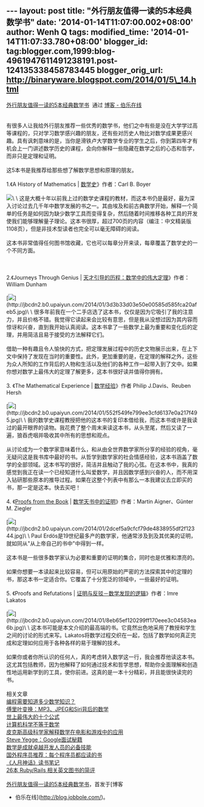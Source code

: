 --- layout: post title: "外行朋友值得一读的5本经典数学书" date:
'2014-01-14T11:07:00.002+08:00' author: Wenh Q tags: modified\_time:
'2014-01-14T11:07:33.780+08:00' blogger\_id:
tag:blogger.com,1999:blog-4961947611491238191.post-124135338458783445
blogger\_orig\_url: http://binaryware.blogspot.com/2014/01/5\_14.html
---
[外行朋友值得一读的5本经典数学书](http://blog.jobbole.com/55179/)  通过
[博客 - 伯乐在线](http://blog.jobbole.com/)\
\
\
有很多人让我给外行朋友推荐一些优秀的数学书，他们之中有些是没在大学学过高等课程的，只对学习数学感兴趣的朋友，还有些对历史人物比对数学成果更感兴趣。具有讽刺意味的是，当你是滑铁卢大学数学专业的学生之后，你到第四年才有机会上一门讲述数学历史的课程，会向你解释一些隐藏在数学之后的心态和哲学，而非只是定理和证明。\
\
这5本书是我推荐给那些想了解数学思想和原理的朋友。\
\
1.《A History of Mathematics |
[数学史](http://www.amazon.cn/gp/product/B008QIYEEQ/ref=as_li_qf_sp_asin_il_tl?ie=UTF8&camp=536&creative=3200&creativeASIN=B008QIYEEQ&linkCode=as2&tag=vastwork-23)》作者：Carl
B. Boyer\
\
![](https://images-blogger-opensocial.googleusercontent.com/gadgets/proxy?url=http%3A%2F%2Fjbcdn2.b0.upaiyun.com%2F2014%2F01%2Fd75c2c2685481bc21c0291db4416b414.jpg&container=blogger&gadget=a&rewriteMime=image%2F*)\
\
这是大概十年以前我上过的数学史课程的教材，而这本书仍是最好，最为深入讨论过去几千年中数学发展的书之一。其由埃及和前古典数学开始，解释一个简单的任务是如何因为缺少数学工具而变得复杂，然后随着时间推移各种工具的开发使我们能够理解量子理论。这本书很厚，超过700页的内容（编注：中文精装版1108页），但是非技术型读者也完全可以毫无障碍的阅读。\
\
这本书非常值得任何图书馆收藏，它也可以每章分开来读，每章覆盖了数学史的一个不同方面。\
\
 \
\
2.《Journeys Through Genius |
[天才引导的历程：数学中的伟大定理](http://www.amazon.cn/gp/product/B00AR8S1MY/ref=as_li_qf_sp_asin_il_tl?ie=UTF8&camp=536&creative=3200&creativeASIN=B00AR8S1MY&linkCode=as2&tag=vastwork-23)》作者：William
Dunham\
\
[![](https://images-blogger-opensocial.googleusercontent.com/gadgets/proxy?url=http%3A%2F%2Fjbcdn2.b0.upaiyun.com%2F2014%2F01%2F3d3b33d03e50e00585d585fca20afeb5.jpg&container=blogger&gadget=a&rewriteMime=image%2F*)](http://jbcdn2.b0.upaiyun.com/2014/01/3d3b33d03e50e00585d585fca20afeb5.jpg)\
\
很多年前我在一个二手店选了这本书，仅仅是因为它吸引了我的注意力，并且价格不错。我觉得它读起来会比较有意思，但是我从没想过因为其内容而惊讶和兴奋，直到我开始认真阅读。这本书拿了一些数学上最为重要和变化后的定理，并用简洁且易于接受的方法解释它们。\
\
借助一种有趣且令人愉快的方式，把定理发展过程中的历史文物展示出来，在上下文中保持了发现在当时的重要性。此外，更加重要的是，在定理的解释之外，这些为众人所知的工作背后的人物和生活以及他们的各种工作一起带入到了文中。如果你想对数学上最伟大的定理了解更多，这本书很好读并值得你拥有。\
\
3. 《The Mathematical Experience |
[数学经验](http://www.amazon.cn/gp/product/B00D7YBDGQ/ref=as_li_qf_sp_asin_il_tl?ie=UTF8&camp=536&creative=3200&creativeASIN=B00D7YBDGQ&linkCode=as2&tag=vastwork-23)》作者
Philip J.Davis、Reuben Hersh\
\
[![](https://images-blogger-opensocial.googleusercontent.com/gadgets/proxy?url=http%3A%2F%2Fjbcdn2.b0.upaiyun.com%2F2014%2F01%2F552f549fe799ee3cfd6137e0a217f495.jpg&container=blogger&gadget=a&rewriteMime=image%2F*)](http://jbcdn2.b0.upaiyun.com/2014/01/552f549fe799ee3cfd6137e0a217f495.jpg)\
\
我的数学史课程教授把他的这本书的复印本借给我，而这本书或许是我读过的最开眼界的读物。我花费了整个周末来读这本书，从头至尾，然后又读了一遍，狼吞虎咽并吸收其中所有的思想和观点。\
\
从讨论成为一个数学家意味着什么，和从由全世界数学家所分享的经验的视角，毫无疑问这是我书库中最好的书。从哲学到数学家的社会情感经验，这本书涵盖了数学的全部领域。这本书写的很好，简洁并且触动了我的心弦。在这本书中，我真的感觉到我正在读一个已经知道什么叫爱数学，并且因数学感到兴奋的人，而不用深入钻研那些原本的推导过程。如果在这整个列表中有那么一本我建议去立即买的书，那一定是这本。快去买吧！\
\
4. 《[Proofs from the
Book](http://www.amazon.cn/gp/product/B00F4NULQG/ref=as_li_qf_sp_asin_il_tl?ie=UTF8&camp=536&creative=3200&creativeASIN=B00F4NULQG&linkCode=as2&tag=vastwork-23)
|
[数学天书中的证明](http://www.amazon.cn/gp/product/B005035Z3O/ref=as_li_qf_sp_asin_il_tl?ie=UTF8&camp=536&creative=3200&creativeASIN=B005035Z3O&linkCode=as2&tag=vastwork-23)》作者：Martin
Aigner、Günter M. Ziegler\
\
[![](https://images-blogger-opensocial.googleusercontent.com/gadgets/proxy?url=http%3A%2F%2Fjbcdn2.b0.upaiyun.com%2F2014%2F01%2F2dcef5a9cfcf79de4838955df2f12344.jpg&container=blogger&gadget=a&rewriteMime=image%2F*)](http://jbcdn2.b0.upaiyun.com/2014/01/2dcef5a9cfcf79de4838955df2f12344.jpg)\
\
Paul
Erdös是19世纪最多产的数学家，他通常涉及到及其优美的证明，就如同从"从上帝自己的书中"中得到一样。\
\
这本书是一些很多数学家认为必要和重要的证明的集合，同时也是优雅和漂亮的。\
\
如果你想要一本读起来比较容易，但可以用原始的严密的方法探索其中的定理的书，那这本书一定适合你。它覆盖了十分宽泛的领域中，一些最好的证明。\
\
5. 《Proofs and Refutations |
[证明与反驳－数学发现的逻辑](http://www.amazon.cn/gp/product/B0011F6WWI/ref=as_li_qf_sp_asin_il_tl?ie=UTF8&camp=536&creative=3200&creativeASIN=B0011F6WWI&linkCode=as2&tag=vastwork-23)》作者：Imre
Lakatos\
\
[![](https://images-blogger-opensocial.googleusercontent.com/gadgets/proxy?url=http%3A%2F%2Fjbcdn2.b0.upaiyun.com%2F2014%2F01%2F8eb65ef120299ff170eee3c04583ea6b.jpg&container=blogger&gadget=a&rewriteMime=image%2F*)](http://jbcdn2.b0.upaiyun.com/2014/01/8eb65ef120299ff170eee3c04583ea6b.jpg)\
\
这本书可能是本文介绍的最高端的书。它竟然出色地采用了教授和学生之间的讨论的形式来写。Lakatos将数学过程交织在一起，包括了数学如何真正完成和定理如何应用于各种各样的易于理解的技术。\
\
如果你或者你所认识的任何人，真的考虑转入数学这一行，我会推荐他读这本书。这尤其包括教师，因为他解释了如何通过技术和哲学思想，帮助你全面理解和创造性地运用新学到的工具，使你前进。这真的是一本十分精彩，并且能很快读完的书。\
\
相关文章\
[编程需要知道多少数学知识？](http://blog.jobbole.com/19348/)\
[傅里叶变换：MP3、JPEG和Siri背后的数学](http://blog.jobbole.com/51301/)\
[世上最伟大的十个公式](http://blog.jobbole.com/1401/)\
[计算机科学不等于数学](http://blog.jobbole.com/19227/)\
[皮克斯高级科学家解释数学在电影和游戏中的应用](http://blog.jobbole.com/36872/)\
[Steve Yegge：Google面试秘籍](http://blog.jobbole.com/39650/)\
[数学是成就卓越开发人员的必备技能](http://blog.jobbole.com/444/)\
[国外程序员推荐：每个程序员都应读的书](http://blog.jobbole.com/5886/)\
[《人月神话》读书笔记](http://blog.jobbole.com/24246/)\
[26本 Ruby/Rails 相关英文图书的简评](http://blog.jobbole.com/11646/)\
\
[外行朋友值得一读的5本经典数学书](http://blog.jobbole.com/55179/)，首发于[博客
- 伯乐在线](http://blog.jobbole.com/)。
